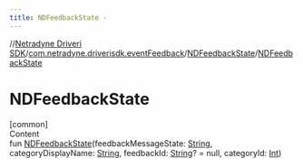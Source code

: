 ```yaml
---
title: NDFeedbackState -
---
```

//[Netradyne Driveri SDK](../../index.md)/[com.netradyne.driverisdk.eventFeedback](../index.md)/[NDFeedbackState](index.md)/[NDFeedbackState](-n-d-feedback-state.md)



# NDFeedbackState  
[common]  
Content  
fun [NDFeedbackState](-n-d-feedback-state.md)(feedbackMessageState: [String](https://kotlinlang.org/api/latest/jvm/stdlib/kotlin/-string/index.html), categoryDisplayName: [String](https://kotlinlang.org/api/latest/jvm/stdlib/kotlin/-string/index.html), feedbackId: [String](https://kotlinlang.org/api/latest/jvm/stdlib/kotlin/-string/index.html)? = null, categoryId: [Int](https://kotlinlang.org/api/latest/jvm/stdlib/kotlin/-int/index.html))  




